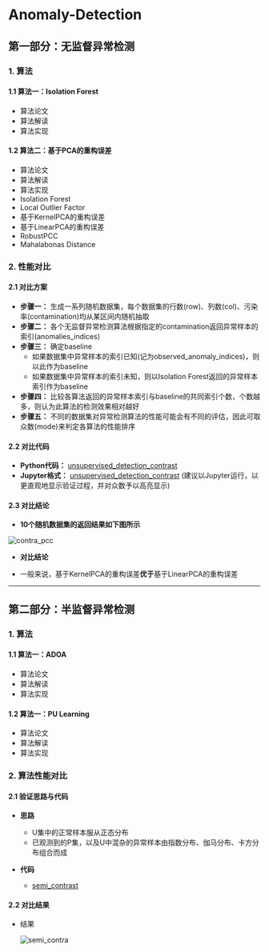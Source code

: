 # Anomaly-Detection

## 第一部分：无监督异常检测
### 1. 算法
#### 1.1 算法一：Isolation Forest
- 算法论文
- 算法解读
- 算法实现

#### 1.2 算法二：基于PCA的重构误差
- 算法论文
- 算法解读
- 算法实现
- Isolation Forest
- Local Outlier Factor 
- 基于KernelPCA的重构误差
- 基于LinearPCA的重构误差
- RobustPCC
- Mahalabonas Distance

### 2. 性能对比
#### 2.1 对比方案
- **步骤一：** 生成一系列随机数据集，每个数据集的行数(row)、列数(col)、污染率(contamination)均从某区间内随机抽取
- **步骤二：** 各个无监督异常检测算法根据指定的contamination返回异常样本的索引(anomalies_indices)
- **步骤三：** 确定baseline
  - 如果数据集中异常样本的索引已知(记为observed_anomaly_indices)，则以此作为baseline
  - 如果数据集中异常样本的索引未知，则以Isolation Forest返回的异常样本索引作为baseline
- **步骤四：** 比较各算法返回的异常样本索引与baseline的共同索引个数，个数越多，则认为此算法的检测效果相对越好
- **步骤五：** 不同的数据集对异常检测算法的性能可能会有不同的评估，因此可取众数(mode)来判定各算法的性能排序

#### 2.2 对比代码 
- **Python代码：** [unsupervised_detection_contrast](https://github.com/Albertsr/Anomaly-Detection/blob/master/Algo%20Contrast/unsupervised_detection_contrast.py)
- **Jupyter格式：** [unsupervised_detection_contrast](https://github.com/Albertsr/Anomaly-Detection/blob/master/Algo%20Contrast/%E6%97%A0%E7%9B%91%E7%9D%A3%E5%BC%82%E5%B8%B8%E6%A3%80%E6%B5%8B%E7%AE%97%E6%B3%95-%E5%AF%B9%E6%AF%94.ipynb) (建议以Jupyter运行，以更直观地显示验证过程，并对众数予以高亮显示)

#### 2.3 对比结论
- **10个随机数据集的返回结果如下图所示**

![contra_pcc](https://github.com/Albertsr/Anomaly-Detection/blob/master/Algo%20Contrast/U_contra_pcc.jpg)

- **对比结论**

- 一般来说，基于KernelPCA的重构误差**优于**基于LinearPCA的重构误差

---

## 第二部分：半监督异常检测
### 1. 算法
#### 1.1 算法一：ADOA
- 算法论文
- 算法解读
- 算法实现

#### 1.2 算法一：PU Learning
- 算法论文
- 算法解读
- 算法实现


### 2. 算法性能对比
#### 2.1 验证思路与代码
- **思路**
  - U集中的正常样本服从正态分布
  - 已观测到的P集，以及U中混杂的异常样本由指数分布、伽马分布、卡方分布组合而成
  
- **代码**
  - [semi_contrast](https://github.com/Albertsr/Anomaly-Detection/blob/master/Algo%20Contrast/semi_contrast.py)

#### 2.2 对比结果
- 结果
  
  ![semi_contra](https://github.com/Albertsr/Anomaly-Detection/blob/master/Algo%20Contrast/semi_contra.jpg)
   
